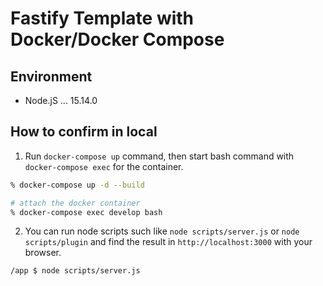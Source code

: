 # Fastify Template with Docker/Docker Compose

## Environment

- Node.jS ... 15.14.0

## How to confirm in local

1. Run `docker-compose up` command, then start bash command with `docker-compose exec` for the container.

```sh
% docker-compose up -d --build

# attach the docker container
% docker-compose exec develop bash
```

2. You can run node scripts such like `node scripts/server.js` or `node scripts/plugin` and find the result in `http://localhost:3000` with your browser.

```sh
/app $ node scripts/server.js
```